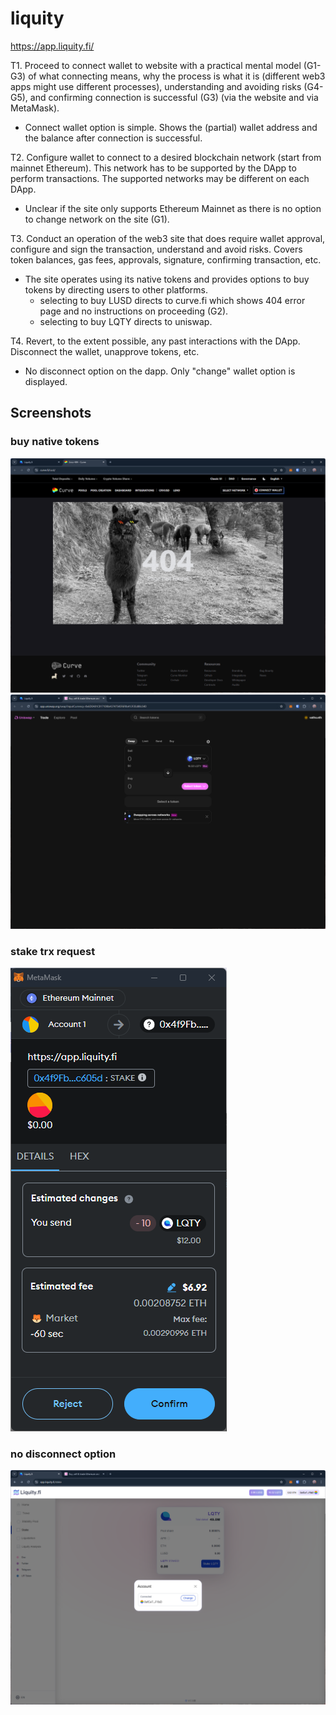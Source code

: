 # liquity
https://app.liquity.fi/

T1. Proceed to connect wallet to website with a practical mental model (G1-G3) of what connecting means, why the process is what it is (different web3 apps might use different processes), understanding and avoiding risks (G4-G5), and confirming connection is successful (G3) (via the website and via MetaMask).

- Connect wallet option is simple. Shows the (partial) wallet address and the balance after connection is successful.

T2. Configure wallet to connect to a desired blockchain network (start from mainnet Ethereum). This network has to be supported by the DApp to perform transactions. The supported networks may be different on each DApp.

- Unclear if the site only supports Ethereum Mainnet as there is no option to change network on the site (G1).

T3. Conduct an operation of the web3 site that does require wallet approval, configure and sign the transaction, understand and avoid risks. Covers token balances, gas fees, approvals, signature, confirming transaction, etc.

- The site operates using its native tokens and provides options to buy tokens by directing users to other platforms.
    - selecting to buy LUSD directs to curve.fi which shows 404 error page and no instructions on proceeding (G2).
    - selecting to buy LQTY directs to uniswap.

T4. Revert, to the extent possible, any past interactions with the DApp. Disconnect the wallet, unapprove tokens, etc. 

- No disconnect option on the dapp. Only "change" wallet option is displayed.


## Screenshots
### buy native tokens
![curve.fi 404](image-37.png)
![uniswap](image-38.png)

### stake trx request
![trx prompt](image-36.png)

### no disconnect option
![change wallet](image-39.png)
